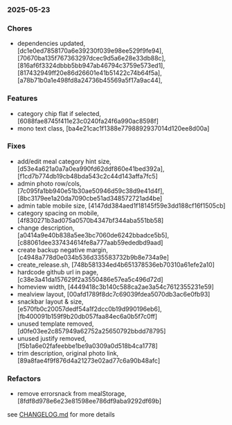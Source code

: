 ### 2025-05-23

### Chores
+ dependencies updated, [dc1e0ed7858170a6e39230f039e98ee529f9fe94], [70670ba135f767363297dcec9d5a6e28e33db88c], [816af6f3324dbbb5bb947ab46794c3759e573ed1], [817432949ff20e86d26601e41b51422c74b64f5a], [a78b71b0a1e498fd8a24736b45569a5f17a9ac44],

### Features
+ category chip flat if selected, [6088fae8745f411e23c0240fa24f6a990ac8598f]
+ mono text class, [ba4e21cac1f1388e7798892937014d120ee8d00a]

### Fixes
+ add/edit meal category hint size, [d53e4a621a0a7a0ea990fd62ddf860e41bed392a], [f1cd7b774db19cb48bda543c2c44d143affa7fc5]
+ admin photo row/cols, [7c095fa1bb940e51b30ae50946d59c38d9e41d4f], [8bc3179ee1a20da7090cbe51ad348572721ad4be]
+ admin table mobile size, [4147dd384aed1f18145f59e3dd188cf16f1505cb]
+ category spacing on mobile, [4f830271b3ad075a0570b4347bf344aba551bb58]
+ change description, [a0414a9e40b838a5ee3bc7060de6242bbadce5b5], [c88061dee337434614fe8a777aab59ededbd9aad]
+ create backup negative margin, [c4948a778d0e034b536d335583732b9b8e734a9e]
+ create_release.sh, [748b581334ed4b651378536eb70310a61efe2a10]
+ hardcode github url in page, [c38e3a41da157629f2a3550486e57ea5c496d72d]
+ homeview width, [4449418c3b140c588ca2ae3a54c7612355231e59]
+ mealview layout, [00afd1789f8dc7c69039fdea5070db3ac6e0fb93]
+ snackbar layout & size, [e570fb0c20057dedf54a1f2dcc0b19d990196eb6], [fb400091b159f9b20db057faa84ec6a0b5f7c0ff]
+ unused template removed, [d0fe03ee2c857949a62752a25650792bbdd78795]
+ unused justify removed, [f5b1a6e02fafeebbe1be9a0309a0d518b4ca1778]
+ trim description, original photo link, [89a8fae4f9f876d4a21273e02ad77c6a90b48afc]

### Refactors
+ remove errorsnack from mealStorage, [8fdf8d978e6e23e81598ee786df9aba9292df69b]

see <a href='https://github.com/mrjackwills/mealpedant_vue/blob/main/CHANGELOG.md'>CHANGELOG.md</a> for more details
